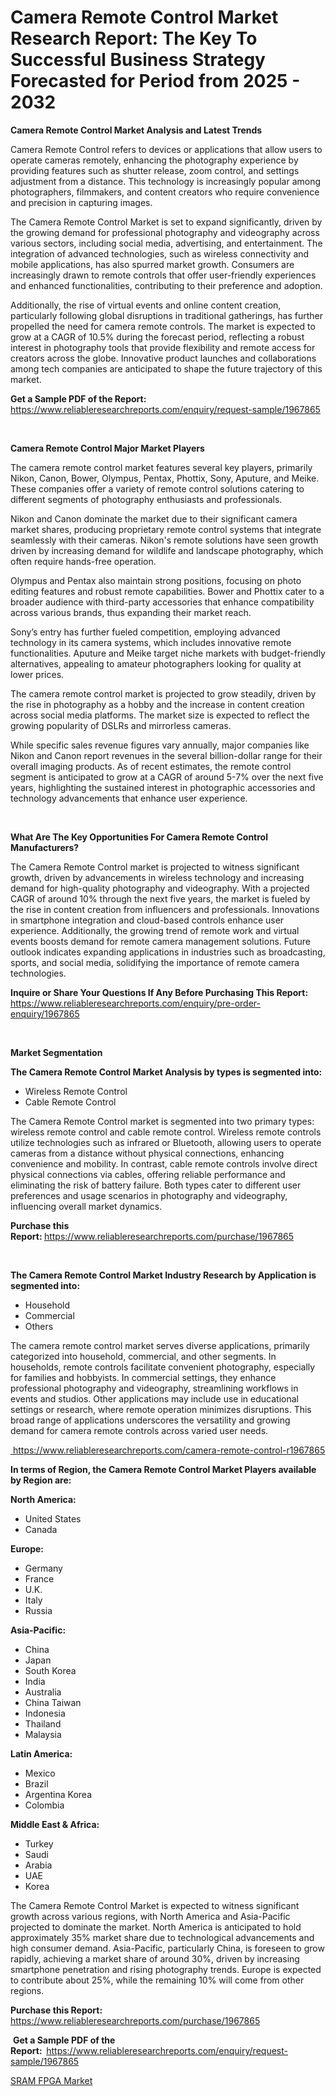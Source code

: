 <p><h1>Camera Remote Control Market Research Report: The Key To Successful Business Strategy Forecasted for Period from 2025 - 2032</h1></p><p><strong>Camera Remote Control Market Analysis and Latest Trends</strong></p>
<p><p>Camera Remote Control refers to devices or applications that allow users to operate cameras remotely, enhancing the photography experience by providing features such as shutter release, zoom control, and settings adjustment from a distance. This technology is increasingly popular among photographers, filmmakers, and content creators who require convenience and precision in capturing images.</p><p>The Camera Remote Control Market is set to expand significantly, driven by the growing demand for professional photography and videography across various sectors, including social media, advertising, and entertainment. The integration of advanced technologies, such as wireless connectivity and mobile applications, has also spurred market growth. Consumers are increasingly drawn to remote controls that offer user-friendly experiences and enhanced functionalities, contributing to their preference and adoption.</p><p>Additionally, the rise of virtual events and online content creation, particularly following global disruptions in traditional gatherings, has further propelled the need for camera remote controls. The market is expected to grow at a CAGR of 10.5% during the forecast period, reflecting a robust interest in photography tools that provide flexibility and remote access for creators across the globe. Innovative product launches and collaborations among tech companies are anticipated to shape the future trajectory of this market.</p></p>
<p><strong>Get a Sample PDF of the Report:&nbsp;</strong> <a href="https://www.reliableresearchreports.com/enquiry/request-sample/1967865?utm_campaign=2809&utm_medium=2&utm_source=Github&utm_content=ia&utm_term=06042025&utm_id=camera-remote-control">https://www.reliableresearchreports.com/enquiry/request-sample/1967865</a></p>
<p>&nbsp;</p>
<p><strong>Camera Remote Control Major Market Players</strong></p>
<p><p>The camera remote control market features several key players, primarily Nikon, Canon, Bower, Olympus, Pentax, Phottix, Sony, Aputure, and Meike. These companies offer a variety of remote control solutions catering to different segments of photography enthusiasts and professionals. </p><p>Nikon and Canon dominate the market due to their significant camera market shares, producing proprietary remote control systems that integrate seamlessly with their cameras. Nikon's remote solutions have seen growth driven by increasing demand for wildlife and landscape photography, which often require hands-free operation.</p><p>Olympus and Pentax also maintain strong positions, focusing on photo editing features and robust remote capabilities. Bower and Phottix cater to a broader audience with third-party accessories that enhance compatibility across various brands, thus expanding their market reach.</p><p>Sony’s entry has further fueled competition, employing advanced technology in its camera systems, which includes innovative remote functionalities. Aputure and Meike target niche markets with budget-friendly alternatives, appealing to amateur photographers looking for quality at lower prices.</p><p>The camera remote control market is projected to grow steadily, driven by the rise in photography as a hobby and the increase in content creation across social media platforms. The market size is expected to reflect the growing popularity of DSLRs and mirrorless cameras. </p><p>While specific sales revenue figures vary annually, major companies like Nikon and Canon report revenues in the several billion-dollar range for their overall imaging products. As of recent estimates, the remote control segment is anticipated to grow at a CAGR of around 5-7% over the next five years, highlighting the sustained interest in photographic accessories and technology advancements that enhance user experience.</p></p>
<p>&nbsp;</p>
<p><strong>What Are The Key Opportunities For Camera Remote Control Manufacturers?</strong></p>
<p><p>The Camera Remote Control market is projected to witness significant growth, driven by advancements in wireless technology and increasing demand for high-quality photography and videography. With a projected CAGR of around 10% through the next five years, the market is fueled by the rise in content creation from influencers and professionals. Innovations in smartphone integration and cloud-based controls enhance user experience. Additionally, the growing trend of remote work and virtual events boosts demand for remote camera management solutions. Future outlook indicates expanding applications in industries such as broadcasting, sports, and social media, solidifying the importance of remote camera technologies.</p></p>
<p><strong>Inquire or Share Your Questions If Any Before Purchasing This Report:</strong> <a href="https://www.reliableresearchreports.com/enquiry/pre-order-enquiry/1967865?utm_campaign=2809&utm_medium=2&utm_source=Github&utm_content=ia&utm_term=06042025&utm_id=camera-remote-control">https://www.reliableresearchreports.com/enquiry/pre-order-enquiry/1967865</a></p>
<p>&nbsp;</p>
<p><strong>Market Segmentation</strong></p>
<p><strong>The Camera Remote Control Market Analysis by types is segmented into:</strong></p>
<p><ul><li>Wireless Remote Control</li><li>Cable Remote Control</li></ul></p>
<p><p>The Camera Remote Control market is segmented into two primary types: wireless remote control and cable remote control. Wireless remote controls utilize technologies such as infrared or Bluetooth, allowing users to operate cameras from a distance without physical connections, enhancing convenience and mobility. In contrast, cable remote controls involve direct physical connections via cables, offering reliable performance and eliminating the risk of battery failure. Both types cater to different user preferences and usage scenarios in photography and videography, influencing overall market dynamics.</p></p>
<p><strong>Purchase this Report:&nbsp;</strong><a href="https://www.reliableresearchreports.com/purchase/1967865?utm_campaign=2809&utm_medium=2&utm_source=Github&utm_content=ia&utm_term=06042025&utm_id=camera-remote-control">https://www.reliableresearchreports.com/purchase/1967865</a></p>
<p>&nbsp;</p>
<p><strong>The Camera Remote Control Market Industry Research by Application is segmented into:</strong></p>
<p><ul><li>Household</li><li>Commercial</li><li>Others</li></ul></p>
<p><p>The camera remote control market serves diverse applications, primarily categorized into household, commercial, and other segments. In households, remote controls facilitate convenient photography, especially for families and hobbyists. In commercial settings, they enhance professional photography and videography, streamlining workflows in events and studios. Other applications may include use in educational settings or research, where remote operation minimizes disruptions. This broad range of applications underscores the versatility and growing demand for camera remote controls across varied user needs.</p></p>
<p><a href="https://www.reliableresearchreports.com/camera-remote-control-r1967865?utm_campaign=2809&utm_medium=2&utm_source=Github&utm_content=ia&utm_term=06042025&utm_id=camera-remote-control">&nbsp;https://www.reliableresearchreports.com/camera-remote-control-r1967865</a></p>
<p><strong>In terms of Region, the Camera Remote Control Market Players available by Region are:</strong></p>
<p>
    <p> <strong> North America: </strong>
        <ul>
            <li>United States</li>
            <li>Canada</li>
        </ul>
        </p> 
    <p> <strong> Europe: </strong>
        <ul>
            <li>Germany</li>
            <li>France</li>
            <li>U.K.</li>
            <li>Italy</li>
            <li>Russia</li>
        </ul>
        </p> 
    <p> <strong> Asia-Pacific: </strong>
        <ul>
            <li>China</li>
            <li>Japan</li>
            <li>South Korea</li>
            <li>India</li>
            <li>Australia</li>
            <li>China Taiwan</li>
            <li>Indonesia</li>
            <li>Thailand</li>
            <li>Malaysia</li>
        </ul>
        </p> 
    <p> <strong> Latin America: </strong>
        <ul>
            <li>Mexico</li>
            <li>Brazil</li>
            <li>Argentina Korea</li>
            <li>Colombia</li>
        </ul>
        </p> 
    <p> <strong> Middle East & Africa: </strong>
        <ul>
            <li>Turkey</li>
            <li>Saudi</li>
            <li>Arabia</li>
            <li>UAE</li>
            <li>Korea</li>
        </ul>
    </p>
    </p>
<p><p>The Camera Remote Control Market is expected to witness significant growth across various regions, with North America and Asia-Pacific projected to dominate the market. North America is anticipated to hold approximately 35% market share due to technological advancements and high consumer demand. Asia-Pacific, particularly China, is foreseen to grow rapidly, achieving a market share of around 30%, driven by increasing smartphone penetration and rising photography trends. Europe is expected to contribute about 25%, while the remaining 10% will come from other regions.</p></p>
<p><strong>Purchase this Report: </strong><a href="https://www.reliableresearchreports.com/purchase/1967865?utm_campaign=2809&utm_medium=2&utm_source=Github&utm_content=ia&utm_term=06042025&utm_id=camera-remote-control">https://www.reliableresearchreports.com/purchase/1967865</a></p>
<p>&nbsp;<strong>Get a Sample PDF of the Report:&nbsp;&nbsp;</strong><a href="https://www.reliableresearchreports.com/enquiry/request-sample/1967865?utm_campaign=2809&utm_medium=2&utm_source=Github&utm_content=ia&utm_term=06042025&utm_id=camera-remote-control">https://www.reliableresearchreports.com/enquiry/request-sample/1967865</a></p>
<p><strong></strong></p>
<p><p><a href="https://github.com/vjorelaclliv/Market-Research-Report-List-1/blob/main/sram-fpga-market.md?utm_campaign=2809&utm_medium=2&utm_source=Github&utm_content=ia&utm_term=06042025&utm_id=camera-remote-control">SRAM FPGA Market</a></p></p>